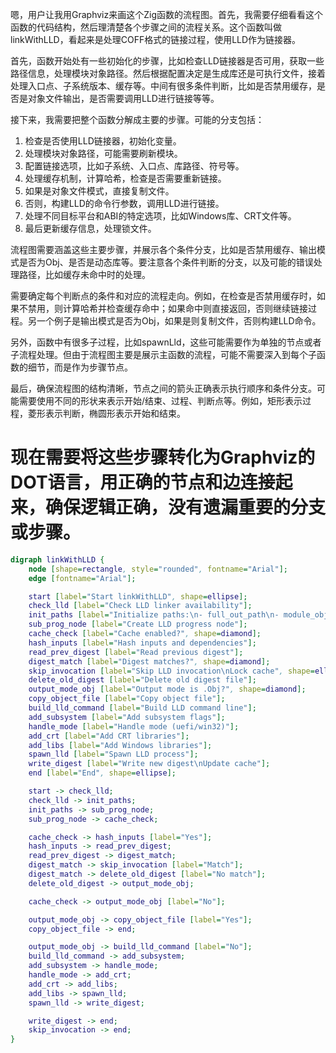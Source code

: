 嗯，用户让我用Graphviz来画这个Zig函数的流程图。首先，我需要仔细看看这个函数的代码结构，然后理清楚各个步骤之间的流程关系。这个函数叫做linkWithLLD，看起来是处理COFF格式的链接过程，使用LLD作为链接器。

首先，函数开始处有一些初始化的步骤，比如检查LLD链接器是否可用，获取一些路径信息，处理模块对象路径。然后根据配置决定是生成库还是可执行文件，接着处理入口点、子系统版本、缓存等。中间有很多条件判断，比如是否禁用缓存，是否是对象文件输出，是否需要调用LLD进行链接等等。

接下来，我需要把整个函数分解成主要的步骤。可能的分支包括：

1. 检查是否使用LLD链接器，初始化变量。
2. 处理模块对象路径，可能需要刷新模块。
3. 配置链接选项，比如子系统、入口点、库路径、符号等。
4. 处理缓存机制，计算哈希，检查是否需要重新链接。
5. 如果是对象文件模式，直接复制文件。
6. 否则，构建LLD的命令行参数，调用LLD进行链接。
7. 处理不同目标平台和ABI的特定选项，比如Windows库、CRT文件等。
8. 最后更新缓存信息，处理锁文件。

流程图需要涵盖这些主要步骤，并展示各个条件分支，比如是否禁用缓存、输出模式是否为Obj、是否是动态库等。要注意各个条件判断的分支，以及可能的错误处理路径，比如缓存未命中时的处理。

需要确定每个判断点的条件和对应的流程走向。例如，在检查是否禁用缓存时，如果不禁用，则计算哈希并检查缓存命中；如果命中则直接返回，否则继续链接过程。另一个例子是输出模式是否为Obj，如果是则复制文件，否则构建LLD命令。

另外，函数中有很多子过程，比如spawnLld，这些可能需要作为单独的节点或者子流程处理。但由于流程图主要是展示主函数的流程，可能不需要深入到每个子函数的细节，而是作为步骤节点。

最后，确保流程图的结构清晰，节点之间的箭头正确表示执行顺序和条件分支。可能需要使用不同的形状来表示开始/结束、过程、判断点等。例如，矩形表示过程，菱形表示判断，椭圆形表示开始和结束。

现在需要将这些步骤转化为Graphviz的DOT语言，用正确的节点和边连接起来，确保逻辑正确，没有遗漏重要的分支或步骤。
================================================
```dot
digraph linkWithLLD {
    node [shape=rectangle, style="rounded", fontname="Arial"];
    edge [fontname="Arial"];

    start [label="Start linkWithLLD", shape=ellipse];
    check_lld [label="Check LLD linker availability"];
    init_paths [label="Initialize paths:\n- full_out_path\n- module_obj_path"];
    sub_prog_node [label="Create LLD progress node"];
    cache_check [label="Cache enabled?", shape=diamond];
    hash_inputs [label="Hash inputs and dependencies"];
    read_prev_digest [label="Read previous digest"];
    digest_match [label="Digest matches?", shape=diamond];
    skip_invocation [label="Skip LLD invocation\nLock cache", shape=ellipse];
    delete_old_digest [label="Delete old digest file"];
    output_mode_obj [label="Output mode is .Obj?", shape=diamond];
    copy_object_file [label="Copy object file"];
    build_lld_command [label="Build LLD command line"];
    add_subsystem [label="Add subsystem flags"];
    handle_mode [label="Handle mode (uefi/win32)"];
    add_crt [label="Add CRT libraries"];
    add_libs [label="Add Windows libraries"];
    spawn_lld [label="Spawn LLD process"];
    write_digest [label="Write new digest\nUpdate cache"];
    end [label="End", shape=ellipse];

    start -> check_lld;
    check_lld -> init_paths;
    init_paths -> sub_prog_node;
    sub_prog_node -> cache_check;

    cache_check -> hash_inputs [label="Yes"];
    hash_inputs -> read_prev_digest;
    read_prev_digest -> digest_match;
    digest_match -> skip_invocation [label="Match"];
    digest_match -> delete_old_digest [label="No match"];
    delete_old_digest -> output_mode_obj;

    cache_check -> output_mode_obj [label="No"];

    output_mode_obj -> copy_object_file [label="Yes"];
    copy_object_file -> end;

    output_mode_obj -> build_lld_command [label="No"];
    build_lld_command -> add_subsystem;
    add_subsystem -> handle_mode;
    handle_mode -> add_crt;
    add_crt -> add_libs;
    add_libs -> spawn_lld;
    spawn_lld -> write_digest;

    write_digest -> end;
    skip_invocation -> end;
}
```